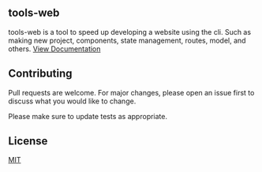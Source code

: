 ## tools-web
tools-web is a tool to speed up developing a website using the cli. Such as making new project, components, state management, routes, model, and others. [View Documentation](https://tools-web-eta.vercel.app/)
## Contributing
Pull requests are welcome. For major changes, please open an issue first to discuss what you would like to change.

Please make sure to update tests as appropriate.

## License
[MIT](https://choosealicense.com/licenses/mit/)
